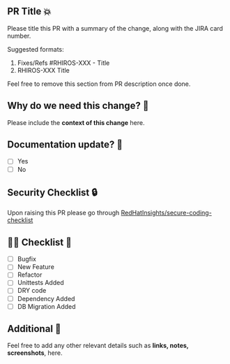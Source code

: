 ## PR Title :boom:

Please title this PR with a summary of the change, along with the JIRA card number.

Suggested formats: 

1. Fixes/Refs #RHIROS-XXX - Title
2. RHIROS-XXX Title 

Feel free to remove this section from PR description once done.

## Why do we need this change? :thought_balloon:

Please include the __context of this change__ here.

## Documentation update? :memo:

- [ ] Yes
- [ ] No

## Security Checklist :lock:

Upon raising this PR please go through [RedHatInsights/secure-coding-checklist](https://github.com/RedHatInsights/secure-coding-checklist)

## :guardsman: Checklist :dart:

- [ ] Bugfix
- [ ] New Feature
- [ ] Refactor
- [ ] Unittests Added
- [ ] DRY code
- [ ] Dependency Added
- [ ] DB Migration Added

## Additional :mega:

Feel free to add any other relevant details such as __links, notes, screenshots__, here.
